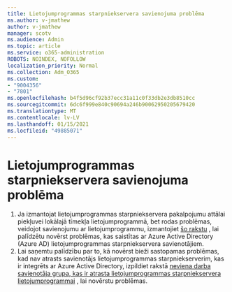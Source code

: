 ```yaml
---
title: Lietojumprogrammas starpniekservera savienojuma problēma
ms.author: v-jmathew
author: v-jmathew
manager: scotv
ms.audience: Admin
ms.topic: article
ms.service: o365-administration
ROBOTS: NOINDEX, NOFOLLOW
localization_priority: Normal
ms.collection: Adm_O365
ms.custom:
- "9004356"
- "7801"
ms.openlocfilehash: b4f5d96cf92b37ecc31a11c0f33db2e3db8510cc
ms.sourcegitcommit: 6dc6f999e840c90694a246b90062950205679420
ms.translationtype: MT
ms.contentlocale: lv-LV
ms.lasthandoff: 01/15/2021
ms.locfileid: "49885071"
---
```

# <a name="app-proxy-connection-issue"></a>Lietojumprogrammas starpniekservera savienojuma problēma

1. Ja izmantojat lietojumprogrammas starpniekservera pakalpojumu attālai piekļuvei lokālajā tīmekļa lietojumprogrammā, bet rodas problēmas, veidojot savienojumu ar lietojumprogrammu, izmantojiet [šo rakstu](https://docs.microsoft.com/azure/active-directory/manage-apps/application-proxy-debug-connectors) , lai palīdzētu novērst problēmas, kas saistītas ar Azure Active Directory (Azure AD) lietojumprogrammas starpniekservera savienotājiem.
2. Lai saņemtu palīdzību par to, kā novērst bieži sastopamas problēmas, kad nav atrasts savienotājs lietojumprogrammas starpniekserverim, kas ir integrēts ar Azure Active Directory, izpildiet rakstā [neviena darba savienotāja grupa, kas ir atrasta lietojumprogrammas starpniekservera lietojumprogrammai](https://docs.microsoft.com/azure/active-directory/application-proxy-connectivity-no-working-connector) , lai novērstu problēmas.
